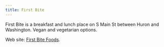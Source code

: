 ```yaml
---
title: First Bite
---
```

First Bite is a breakfast and lunch place on S Main St
between Huron and Washington. Vegan and vegetarian options.

Web site: [First Bite Foods](https://www.firstbitefoods.com/).
